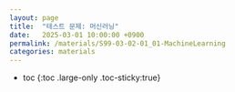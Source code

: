 ```yaml
---
layout: page
title:  "테스트 문제: 머신러닝"
date:   2025-03-01 10:00:00 +0900
permalink: /materials/S99-03-02-01_01-MachineLearning
categories: materials
---
```

* toc
{:toc .large-only .toc-sticky:true}
